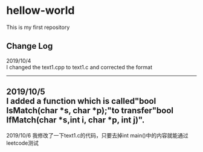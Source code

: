 # hellow-world
This is my first repository
## Change Log
2019/10/4  
I changed the text1.cpp to text1.c and corrected the format
___
2019/10/5  
I added a function which is called"bool IsMatch(char *s, char *p);"to 
transfer"bool IfMatch(char *s,int i, char *p, int j)".
---
2019/10/6
我修改了一下text1.c的代码，只要去掉int main()中的内容就能通过leetcode测试
